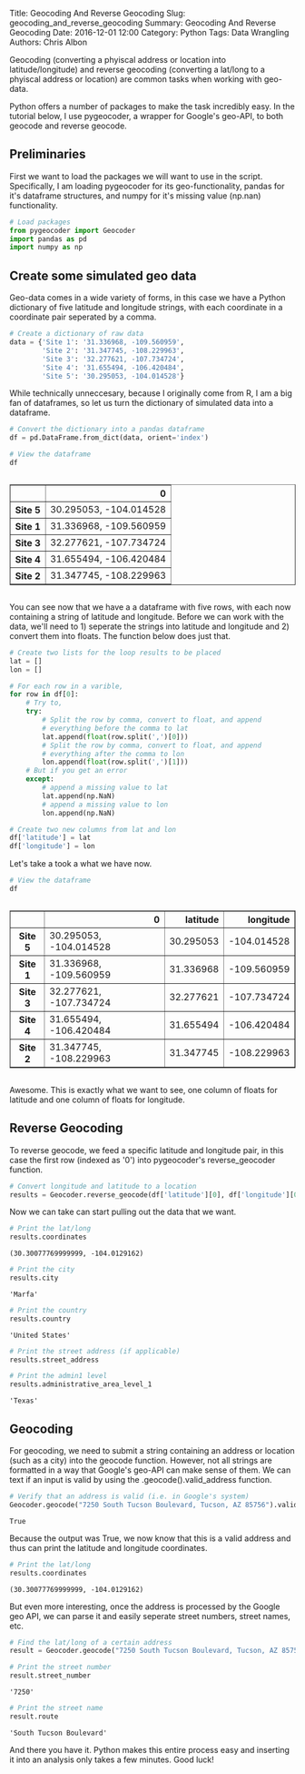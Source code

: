 Title: Geocoding And Reverse Geocoding
Slug: geocoding_and_reverse_geocoding
Summary: Geocoding And Reverse Geocoding
Date: 2016-12-01 12:00
Category: Python
Tags: Data Wrangling
Authors: Chris Albon



Geocoding (converting a phyiscal address or location into latitude/longitude) and reverse geocoding (converting a lat/long to a phyiscal address or location) are common tasks when working with geo-data.

Python offers a number of packages to make the task incredibly easy. In the tutorial below, I use pygeocoder, a wrapper for Google's geo-API, to both geocode and reverse geocode.

## Preliminaries

First we want to load the packages we will want to use in the script. Specifically, I am loading pygeocoder for its geo-functionality, pandas for it's dataframe structures, and numpy for it's missing value (np.nan) functionality.


```python
# Load packages
from pygeocoder import Geocoder
import pandas as pd
import numpy as np
```

## Create some simulated geo data

Geo-data comes in a wide variety of forms, in this case we have a Python dictionary of five latitude and longitude strings, with each coordinate in a coordinate pair seperated by a comma.


```python
# Create a dictionary of raw data
data = {'Site 1': '31.336968, -109.560959',
        'Site 2': '31.347745, -108.229963',
        'Site 3': '32.277621, -107.734724',
        'Site 4': '31.655494, -106.420484',
        'Site 5': '30.295053, -104.014528'}
```

While technically unneccesary, because I originally come from R, I am a big fan of dataframes, so let us turn the dictionary of simulated data into a dataframe.


```python
# Convert the dictionary into a pandas dataframe
df = pd.DataFrame.from_dict(data, orient='index')
```


```python
# View the dataframe
df
```




<div style="max-height:1000px;max-width:1500px;overflow:auto;">
<table border="1" class="dataframe">
  <thead>
    <tr style="text-align: right;">
      <th></th>
      <th>0</th>
    </tr>
  </thead>
  <tbody>
    <tr>
      <th>Site 5</th>
      <td> 30.295053, -104.014528</td>
    </tr>
    <tr>
      <th>Site 1</th>
      <td> 31.336968, -109.560959</td>
    </tr>
    <tr>
      <th>Site 3</th>
      <td> 32.277621, -107.734724</td>
    </tr>
    <tr>
      <th>Site 4</th>
      <td> 31.655494, -106.420484</td>
    </tr>
    <tr>
      <th>Site 2</th>
      <td> 31.347745, -108.229963</td>
    </tr>
  </tbody>
</table>
</div>



You can see now that we have a a dataframe with five rows, with each now containing a string of latitude and longitude. Before we can work with the data, we'll need to 1) seperate the strings into latitude and longitude and 2) convert them into floats. The function below does just that.


```python
# Create two lists for the loop results to be placed
lat = []
lon = []

# For each row in a varible,
for row in df[0]:
    # Try to,
    try:
        # Split the row by comma, convert to float, and append
        # everything before the comma to lat
        lat.append(float(row.split(',')[0]))
        # Split the row by comma, convert to float, and append
        # everything after the comma to lon
        lon.append(float(row.split(',')[1]))
    # But if you get an error
    except:
        # append a missing value to lat
        lat.append(np.NaN)
        # append a missing value to lon
        lon.append(np.NaN)

# Create two new columns from lat and lon
df['latitude'] = lat
df['longitude'] = lon
```

Let's take a took a what we have now.


```python
# View the dataframe
df
```




<div style="max-height:1000px;max-width:1500px;overflow:auto;">
<table border="1" class="dataframe">
  <thead>
    <tr style="text-align: right;">
      <th></th>
      <th>0</th>
      <th>latitude</th>
      <th>longitude</th>
    </tr>
  </thead>
  <tbody>
    <tr>
      <th>Site 5</th>
      <td> 30.295053, -104.014528</td>
      <td> 30.295053</td>
      <td>-104.014528</td>
    </tr>
    <tr>
      <th>Site 1</th>
      <td> 31.336968, -109.560959</td>
      <td> 31.336968</td>
      <td>-109.560959</td>
    </tr>
    <tr>
      <th>Site 3</th>
      <td> 32.277621, -107.734724</td>
      <td> 32.277621</td>
      <td>-107.734724</td>
    </tr>
    <tr>
      <th>Site 4</th>
      <td> 31.655494, -106.420484</td>
      <td> 31.655494</td>
      <td>-106.420484</td>
    </tr>
    <tr>
      <th>Site 2</th>
      <td> 31.347745, -108.229963</td>
      <td> 31.347745</td>
      <td>-108.229963</td>
    </tr>
  </tbody>
</table>
</div>



Awesome. This is exactly what we want to see, one column of floats for latitude and one column of floats for longitude.

## Reverse Geocoding

To reverse geocode, we feed a specific latitude and longitude pair, in this case the first row (indexed as '0') into pygeocoder's reverse_geocoder function. 


```python
# Convert longitude and latitude to a location
results = Geocoder.reverse_geocode(df['latitude'][0], df['longitude'][0])
```

Now we can take can start pulling out the data that we want.


```python
# Print the lat/long
results.coordinates
```




    (30.30077769999999, -104.0129162)




```python
# Print the city
results.city
```




    'Marfa'




```python
# Print the country
results.country
```




    'United States'




```python
# Print the street address (if applicable)
results.street_address
```


```python
# Print the admin1 level
results.administrative_area_level_1
```




    'Texas'



## Geocoding

For geocoding, we need to submit a string containing an address or location (such as a city) into the geocode function. However, not all strings are formatted in a way that Google's geo-API can make sense of them. We can text if an input is valid by using the .geocode().valid_address function.


```python
# Verify that an address is valid (i.e. in Google's system)
Geocoder.geocode("7250 South Tucson Boulevard, Tucson, AZ 85756").valid_address
```




    True



Because the output was True, we now know that this is a valid address and thus can print the latitude and longitude coordinates.


```python
# Print the lat/long
results.coordinates
```




    (30.30077769999999, -104.0129162)



But even more interesting, once the address is processed by the Google geo API, we can parse it and easily seperate street numbers, street names, etc. 


```python
# Find the lat/long of a certain address
result = Geocoder.geocode("7250 South Tucson Boulevard, Tucson, AZ 85756")
```


```python
# Print the street number
result.street_number
```




    '7250'




```python
# Print the street name
result.route
```




    'South Tucson Boulevard'



And there you have it. Python makes this entire process easy and inserting it into an analysis only takes a few minutes. Good luck!
